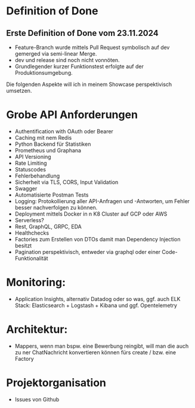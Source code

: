 # Definition of Done
## Erste Definition of Done vom 23.11.2024
- Feature-Branch wurde mittels Pull Request symbolisch auf dev gemerged via semi-linear Merge. 
- dev und release sind noch nicht vonnöten.
- Grundlegender kurzer Funktionstest erfolgte auf der Produktionsumgebung.

Die folgenden Aspekte will ich in meinem Showcase perspektivisch umsetzen.

# Grobe API Anforderungen
- Authentification with OAuth oder Bearer
- Caching mit nem Redis
- Python Backend für Statistiken
- Prometheus und Graphana
- API Versioning
- Rate Limiting
- Statuscodes
- Fehlerbehandlung
- Sicherheit via TLS, CORS, Input Validation
- Swagger
- Automatisierte Postman Tests
- Logging: Protokollierung aller API-Anfragen und -Antworten, um Fehler besser nachverfolgen zu können.
- Deployment mittels Docker in n K8 Cluster auf GCP oder AWS
- Serverless?
- Rest, GraphQL, GRPC, EDA
- Healthchecks
- Factories zum Erstellen von DTOs damit man Dependency Injection besitzt
- Pagination perspektivisch, entweder via graphql oder einer Code-Funktionalität

# Monitoring:
- Application Insights, alternativ Datadog oder so was, ggf. auch ELK Stack: Elasticsearch + Logstash + Kibana und ggf. Opentelemetry


# Architektur:
- Mappers, wenn man bspw. eine Bewerbung reingibt, will man die auch zu ner ChatNachricht konvertieren können fürs create / bzw. eine Factory

# Projektorganisation
- Issues von Github
